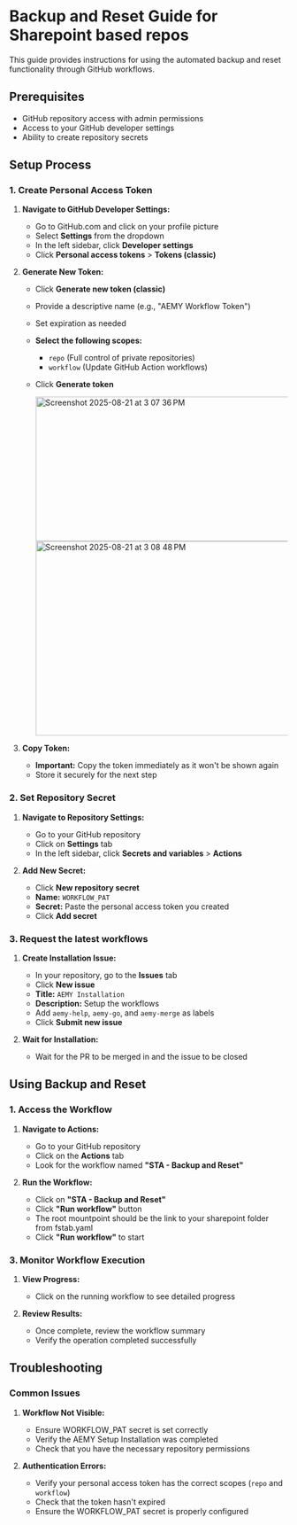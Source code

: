 # Backup and Reset Guide for Sharepoint based repos

This guide provides instructions for using the automated backup and reset functionality through GitHub workflows.

## Prerequisites

- GitHub repository access with admin permissions
- Access to your GitHub developer settings
- Ability to create repository secrets

## Setup Process

### 1. Create Personal Access Token

1. **Navigate to GitHub Developer Settings:**
   - Go to GitHub.com and click on your profile picture
   - Select **Settings** from the dropdown
   - In the left sidebar, click **Developer settings**
   - Click **Personal access tokens** > **Tokens (classic)**

2. **Generate New Token:**
   - Click **Generate new token (classic)**
   - Provide a descriptive name (e.g., "AEMY Workflow Token")
   - Set expiration as needed
   - **Select the following scopes:**
     - `repo` (Full control of private repositories)
     - `workflow` (Update GitHub Action workflows)
   - Click **Generate token**

     <img width="499" height="261" alt="Screenshot 2025-08-21 at 3 07 36 PM" src="https://github.com/user-attachments/assets/560f49bc-acc8-40f8-a682-c12e34f1b330" />

     <img width="1068" height="351" alt="Screenshot 2025-08-21 at 3 08 48 PM" src="https://github.com/user-attachments/assets/9e997459-8295-4a50-8bb2-fe1706f8e776" />

3. **Copy Token:**
   - **Important:** Copy the token immediately as it won't be shown again
   - Store it securely for the next step

### 2. Set Repository Secret

1. **Navigate to Repository Settings:**
   - Go to your GitHub repository
   - Click on **Settings** tab
   - In the left sidebar, click **Secrets and variables** > **Actions**

2. **Add New Secret:**
   - Click **New repository secret**
   - **Name:** `WORKFLOW_PAT`
   - **Secret:** Paste the personal access token you created
   - Click **Add secret**

### 3. Request the latest workflows

1. **Create Installation Issue:**
   - In your repository, go to the **Issues** tab
   - Click **New issue**
   - **Title:** `AEMY Installation`
   - **Description:** Setup the workflows
   - Add `aemy-help`, `aemy-go`, and `aemy-merge` as labels
   - Click **Submit new issue**

2. **Wait for Installation:**
   - Wait for the PR to be merged in and the issue to be closed

## Using Backup and Reset

### 1. Access the Workflow

1. **Navigate to Actions:**
   - Go to your GitHub repository
   - Click on the **Actions** tab
   - Look for the workflow named **"STA - Backup and Reset"**

2. **Run the Workflow:**
   - Click on **"STA - Backup and Reset"**
   - Click **"Run workflow"** button
   - The root mountpoint should be the link to your sharepoint folder from fstab.yaml
   - Click **"Run workflow"** to start

### 3. Monitor Workflow Execution

1. **View Progress:**
   - Click on the running workflow to see detailed progress

2. **Review Results:**
   - Once complete, review the workflow summary
   - Verify the operation completed successfully

## Troubleshooting

### Common Issues

1. **Workflow Not Visible:**
   - Ensure WORKFLOW_PAT secret is set correctly
   - Verify the AEMY Setup Installation was completed
   - Check that you have the necessary repository permissions

2. **Authentication Errors:**
   - Verify your personal access token has the correct scopes (`repo` and `workflow`)
   - Check that the token hasn't expired
   - Ensure the WORKFLOW_PAT secret is properly configured
